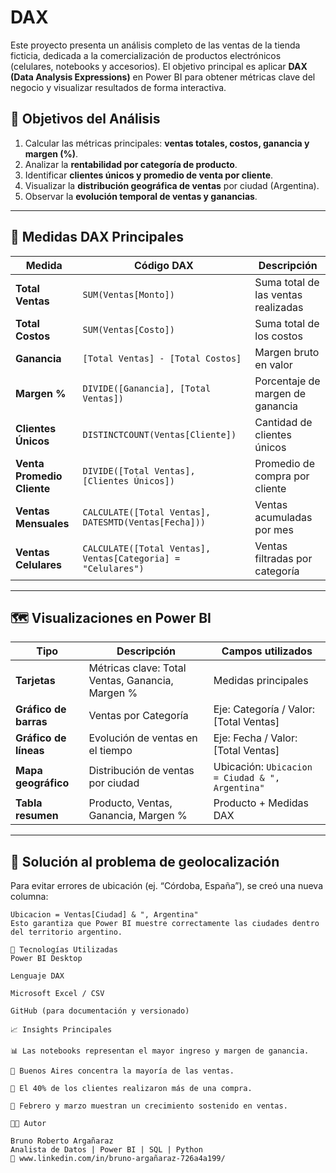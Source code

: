 # DAX
Este proyecto presenta un análisis completo de las ventas de la tienda ficticia,  dedicada a la comercialización de productos electrónicos (celulares, notebooks y accesorios).   El objetivo principal es aplicar **DAX (Data Analysis Expressions)** en Power BI para obtener métricas clave del negocio y visualizar resultados de forma interactiva.

## 🎯 Objetivos del Análisis
1. Calcular las métricas principales: **ventas totales, costos, ganancia y margen (%)**.  
2. Analizar la **rentabilidad por categoría de producto**.  
3. Identificar **clientes únicos y promedio de venta por cliente**.  
4. Visualizar la **distribución geográfica de ventas** por ciudad (Argentina).  
5. Observar la **evolución temporal de ventas y ganancias**.

---

## 🧮 Medidas DAX Principales

| Medida | Código DAX | Descripción |
|--------|-------------|-------------|
| **Total Ventas** | `SUM(Ventas[Monto])` | Suma total de las ventas realizadas |
| **Total Costos** | `SUM(Ventas[Costo])` | Suma total de los costos |
| **Ganancia** | `[Total Ventas] - [Total Costos]` | Margen bruto en valor |
| **Margen %** | `DIVIDE([Ganancia], [Total Ventas])` | Porcentaje de margen de ganancia |
| **Clientes Únicos** | `DISTINCTCOUNT(Ventas[Cliente])` | Cantidad de clientes únicos |
| **Venta Promedio Cliente** | `DIVIDE([Total Ventas], [Clientes Únicos])` | Promedio de compra por cliente |
| **Ventas Mensuales** | `CALCULATE([Total Ventas], DATESMTD(Ventas[Fecha]))` | Ventas acumuladas por mes |
| **Ventas Celulares** | `CALCULATE([Total Ventas], Ventas[Categoria] = "Celulares")` | Ventas filtradas por categoría |

---

## 🗺️ Visualizaciones en Power BI

| Tipo | Descripción | Campos utilizados |
|------|--------------|------------------|
| **Tarjetas** | Métricas clave: Total Ventas, Ganancia, Margen % | Medidas principales |
| **Gráfico de barras** | Ventas por Categoría | Eje: Categoría / Valor: [Total Ventas] |
| **Gráfico de líneas** | Evolución de ventas en el tiempo | Eje: Fecha / Valor: [Total Ventas] |
| **Mapa geográfico** | Distribución de ventas por ciudad | Ubicación: `Ubicacion = Ciudad & ", Argentina"` |
| **Tabla resumen** | Producto, Ventas, Ganancia, Margen % | Producto + Medidas DAX |

---

## 🧭 Solución al problema de geolocalización
Para evitar errores de ubicación (ej. “Córdoba, España”), se creó una nueva columna:

```DAX
Ubicacion = Ventas[Ciudad] & ", Argentina"
Esto garantiza que Power BI muestre correctamente las ciudades dentro del territorio argentino.

🧰 Tecnologías Utilizadas
Power BI Desktop

Lenguaje DAX

Microsoft Excel / CSV

GitHub (para documentación y versionado)

📈 Insights Principales

📊 Las notebooks representan el mayor ingreso y margen de ganancia.

🧭 Buenos Aires concentra la mayoría de las ventas.

👥 El 40% de los clientes realizaron más de una compra.

📆 Febrero y marzo muestran un crecimiento sostenido en ventas.

👨‍💻 Autor

Bruno Roberto Argañaraz
Analista de Datos | Power BI | SQL | Python
📧 www.linkedin.com/in/bruno-argañaraz-726a4a199/
